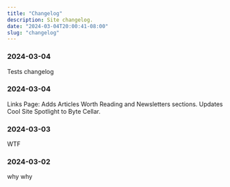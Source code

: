 ```yaml
---
title: "Changelog"
description: Site changelog.
date: "2024-03-04T20:00:41-08:00"
slug: "changelog"
---
```


### 2024-03-04

Tests changelog

### 2024-03-04

Links Page: Adds Articles Worth Reading and Newsletters sections. Updates Cool Site Spotlight to Byte Cellar.

### 2024-03-03

WTF

### 2024-03-02

why why
